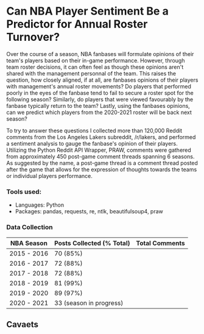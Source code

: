 # Can NBA Player Sentiment Be a Predictor for Annual Roster Turnover?
Over the course of a season, NBA fanbases will formulate opinions of their team's players based on their in-game performance. However, through team roster decisions, it can often feel as though these opinions aren't shared with the management personnal of the team. This raises the question, how closely aligned, if at all, are fanbases opinions of their players with management's annual roster movements? Do players that performed poorly in the eyes of the fanbase tend to fail to secure a roster spot for the following season? Similarly, do players that were viewed favourably by the fanbase typically return to the team? Lastly, using the fanbases opinions, can we predict which players from the 2020-2021 roster will be back next season?

To try to answer these questions I collected more than 120,000 Reddit comments from the Los Angeles Lakers subreddit, /r/lakers, and performed a sentiment analysis to gauge the fanbase's opinion of their players. Utilizing the Python Reddit API Wrapper, PRAW, comments were gathered from approximately 450 post-game comment threads spanning 6 seasons. As suggested by the name, a post-game thread is a comment thread posted after the game that allows for the expression of thoughts towards the teams or individual players performance. 

### Tools used:
* Languages: Python
* Packages: pandas, requests, re, ntlk, beautifulsoup4, praw

### Data Collection

| NBA Season  | Posts Collected (% Total)| Total Comments |
| ------------- | ------------- | ------------- |
| 2015 - 2016  | 70 (85%) |
| 2016 - 2017  | 72 (88%) |
| 2017 - 2018  | 72 (88%) |
| 2018 - 2019  | 81 (99%) |
| 2019 - 2020  | 89 (97%) |
| 2020 - 2021  | 33 (season in progress) |


## Cavaets
